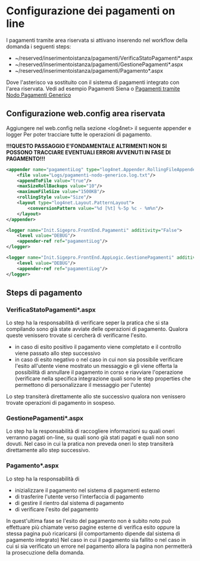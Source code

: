# Configurazione dei pagamenti on line

I pagamenti tramite area riservata si attivano inserendo nel workflow della domanda i seguenti steps:

- ~/reserved/inserimentoistanza/pagamenti/VerificaStatoPagamenti*.aspx
- ~/reserved/inserimentoistanza/pagamenti/GestionePagamenti*.aspx
- ~/reserved/inserimentoistanza/pagamenti/Pagamento*.aspx

Dove l'asterisco va sostituito con il sistema di pagamenti integrato con l'area riservata.
Vedi ad esempio Pagamenti Siena o [Pagamenti tramite Nodo Pagamenti Generico](nodo-pagamenti/README.md)

## Configurazione web.config area riservata

Aggiungere nel web.config nella sezione &lt;log4net&gt; il seguente appender e logger
Per poter tracciare tutte le operazioni di pagamento.

**!!!QUESTO PASSAGGIO E'FONDAMENTALE ALTRIMENTI NON SI POSSONO TRACCIARE EVENTUALI ERRORI AVVENUTI IN FASE DI PAGAMENTO!!!**

```xml
<appender name="pagamentiLog" type="log4net.Appender.RollingFileAppender">
    <file value="Logs/pagamenti-nodo-generico.log.txt"/>
    <appendToFile value="true"/>
    <maxSizeRollBackups value="10"/>
    <maximumFileSize value="1500KB"/>
    <rollingStyle value="Size"/>
    <layout type="log4net.Layout.PatternLayout">
        <conversionPattern value="%d [%t] %-5p %c - %m%n"/>
    </layout>
</appender>

<logger name="Init.Sigepro.FrontEnd.Pagamenti" additivity="False">
    <level value="DEBUG"/>
    <appender-ref ref="pagamentiLog"/>
</logger>

<logger name="Init.Sigepro.FrontEnd.AppLogic.GestionePagamenti" additivity="False">
    <level value="DEBUG"/>
    <appender-ref ref="pagamentiLog"/>
</logger>
```

## Steps di pagamento

### VerificaStatoPagamenti*.aspx

Lo step ha la responsabilità di verificare seper la pratica che si sta compilando sono già state avviate delle operazioni di pagamento.
Qualora queste venissero trovate si cercherà di verificarne l'esito.

- in caso di esito positivo il pagamento viene completato e il controllo viene passato allo step successivo
- in caso di esito negativo o nel caso in cui non sia possibile verificare l'esito all'utente viene mostrato un messaggio e gli viene offerta la possibilità di annullare il pagamento in corso e riavviare l'operazione (verificare nella specifica integrazione quali sono le step properties che permettono di personalizzare il messaggio per l'utente)

Lo step transiterà direttamente allo ste successivo qualora non venissero trovate operazioni di pagamento in sospeso.

### GestionePagamenti*.aspx

Lo step ha la responsabilità di raccogliere informazioni su quali oneri verranno pagati on-line, su quali sono già stati pagati e quali non sono dovuti.
Nel caso in cui la pratica non preveda oneri lo step transiterà direttamente allo step successivo.

### Pagamento*.aspx

Lo step ha la responsabilità di

- inizializzare il pagamento nel sistema di pagamenti esterno
- di trasferire l'utente verso l'interfaccia di pagamento
- di gestire il rientro dal sistema di pagamento
- di verificare l'esito del pagamento
  
In quest'ultima fase se l'esito del pagamento non è subito noto può effettuare più chiamate verso pagine esterne di verifica esito oppure la stessa pagina può ricaricarsi (il comportamento dipende dal sistema di pagamento integrato)
Nel caso in cui il pagamento sia fallito o nel caso in cui si sia verificato un errore nel pagamento allora la pagina non permetterà la prosecuzione della domanda.
